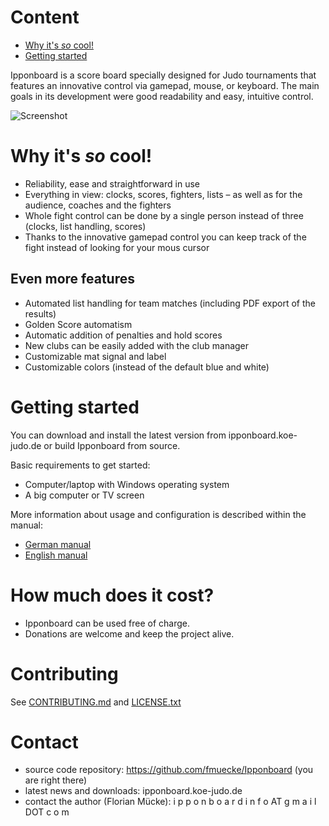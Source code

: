 # Content

- [Why it's *so* cool!](#why-its-so-cool)
- [Getting started](#getting-started)

Ipponboard is a score board specially designed for Judo tournaments that features an innovative control via gamepad, mouse, or keyboard. The main goals in its development were good readability and easy, intuitive control.

![Screenshot](https://ipponboard.koe-judo.de/wp-content/uploads/2011/12/Ipponboard-the-judo-score-board-and-timer-300x169.jpg)

# Why it's *so* cool!

- Reliability, ease and straightforward in use
- Everything in view: clocks, scores, fighters, lists – as well as for the audience, coaches and the fighters
- Whole fight control can be done by a single person instead of three (clocks, list handling, scores)
- Thanks to the innovative gamepad control you can keep track of the fight instead of looking for your mous cursor

## Even more features

- Automated list handling for team matches (including PDF export of the results)
- Golden Score automatism
- Automatic addition of penalties and hold scores
- New clubs can be easily added with the club manager
- Customizable mat signal and label
- Customizable colors (instead of the default blue and white)

# Getting started

You can download and install the latest version from ipponboard.koe-judo.de or build Ipponboard from source.

Basic requirements to get started:
- Computer/laptop with Windows operating system
- A big computer or TV screen

More information about usage and configuration is described within the manual:
- [German manual](doc/manual-de.md)
- [English manual](doc/USER_MANUAL-EN.md)

# How much does it cost?

- Ipponboard can be used free of charge.
- Donations are welcome and keep the project alive.

# Contributing

See [CONTRIBUTING.md](CONTRIBUTING.md) and [LICENSE.txt](LICENSE.txt)

# Contact
- source code repository: https://github.com/fmuecke/Ipponboard (you are right there)
- latest news and downloads: ipponboard.koe-judo.de
- contact the author (Florian Mücke): i p p o n b o a r d i n f o AT g m a i l DOT c o m
